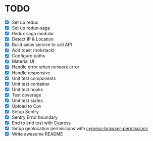 # TODO

- [x] Set up redux
- [x] Set up redux-saga
- [x] Redux saga modular
- [x] Detect IP & Location
- [x] Build axios service to call API
- [x] Add toast (notistack)
- [x] Configure paths
- [x] Material UI
- [x] Handle error when network error
- [x] Handle responsive
- [x] Unit test components
- [x] Unit test container
- [x] Unit test hooks
- [x] Test coverage
- [x] Unit test states
- [x] Upload to Cov
- [x] Setup Sentry
- [x] Sentry Error boundary
- [x] End to end test with Cypress
- [x] Setup geolocation permissions with [cypress-browser-permissions](https://github.com/kamranayub/cypress-browser-permissions)
- [x] Write awesome README
